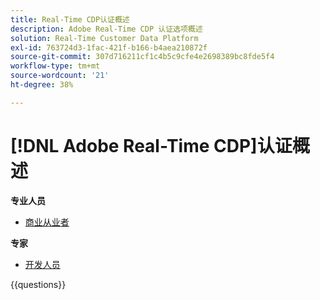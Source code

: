 ```yaml
---
title: Real-Time CDP认证概述
description: Adobe Real-Time CDP 认证选项概述
solution: Real-Time Customer Data Platform
exl-id: 763724d3-1fac-421f-b166-b4aea210872f
source-git-commit: 307d716211cf1c4b5c9cfe4e2698389bc8fde5f4
workflow-type: tm+mt
source-wordcount: '21'
ht-degree: 38%

---
```


# [!DNL Adobe Real-Time CDP]认证概述

**专业人员**

* [商业从业者](https://certification.adobe.com/certification/real-time-cdp-business-practitioner-professional) <!--AD0-E602-->

**专家**

* [开发人员](https://certification.adobe.com/certification/real-time-customer-data-platform-developer-expert) <!--AD0-E605-->

{{questions}}

